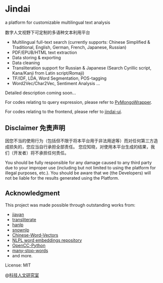 # Jindai

a platform for customizable multilingual text analysis

数字人文视野下可定制的多语种文本利用平台

- Multilingual full-text search (currently supports: Chinese Simplified & Traditional, English, German, French, Japanese, Russian)
- PDF/EPUB/HTML text extraction
- Data storing & exporting
- Data cleaning
- Transliteration support for Russian & Japanese (Search Cyrillic script, Kana/Kanji from Latin script/Romaji)
- TF/IDF, LDA, Word Segmentation, POS-tagging
- Word2Vec/Char2Vec, Sentiment Analysis ...

Detailed description coming soon...

For codes relating to query expression, please refer to [PyMongoWrapper](https://github.com/zhuth/PyMongoWrapper).

For codes relating to the frontend, please refer to [jindai-ui](https://github.com/zhuth/jindai-ui).

## Disclaimer 免责声明

因您不当的使用行为（包括但不限于将本平台用于非法用途等）而对任何第三方造成损失的，您应当自行承担全部责任。
您应知晓，对使用本平台生成的结果，我们（开发者）将不承担任何责任。

You should be fully responsible for any damage caused to any third party due to your improper use (including but not limited to using the platform for illegal purposes, etc.).
You should be aware that we (the Developers) will not be liable for the results generated using the Platform.

## Acknowledgment

This project was made possible through outstanding works from:

- [jiayan](https://github.com/jiaeyan/Jiayan)
- [transliterate](https://pypi.org/project/transliterate/)
- [hanlp](https://github.com/hankcs/HanLP)
- [snownlp](https://github.com/isnowfy/snownlp)
- [Chinese-Word-Vectors](https://github.com/Embedding/Chinese-Word-Vectors)
- [NLPL word embeddings repository](http://vectors.nlpl.eu/repository/)
- [OpenCC-Python](https://github.com/yichen0831/opencc-python)
- [many-stop-words](https://pypi.org/project/many-stop-words/)
- and more.

License: MIT

@[科技人文研究室](https://innovors.com)
